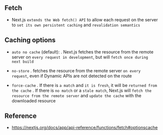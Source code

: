 ## Fetch

- Next.js `extends the Web fetch() API` to allow each request on the server to `set its own persistent caching` and `revalidation semantics`

## Caching options

- `auto no cache` (default):
  . Next.js fetches the resource from the remote server on `every request in development`, but will `fetch once during next build`

- `no-store`
  . fetches the resource from the remote server `on every request`, even if Dynamic APIs are not detected on the route

- `force-cache`
  . If there is `a match` and `it is fresh`, it will be `returned from the cache`
  . If there is `no match` or a `stale match`, Next.js will `fetch the resource from the remote server` and `update the cache` with the downloaded resource

## Reference

- https://nextjs.org/docs/app/api-reference/functions/fetch#optionscache
